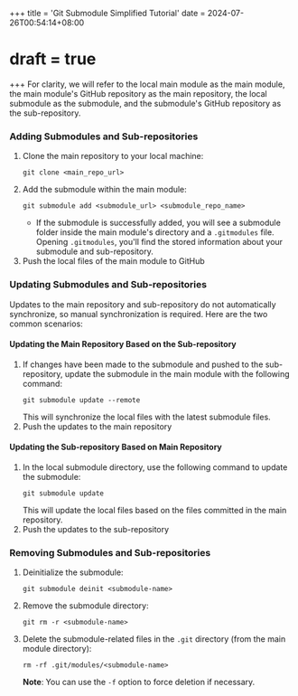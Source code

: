 +++
title = 'Git Submodule Simplified Tutorial'
date = 2024-07-26T00:54:14+08:00
# draft = true
+++
For clarity, we will refer to the local main module as the main module, the main module's GitHub repository as the main repository, the local submodule as the submodule, and the submodule's GitHub repository as the sub-repository.
### Adding Submodules and Sub-repositories
1. Clone the main repository to your local machine:
    ```
    git clone <main_repo_url>
    ```
2. Add the submodule within the main module:
    ```
    git submodule add <submodule_url> <submodule_repo_name>
    ```
    - If the submodule is successfully added, you will see a submodule folder inside the main module's directory and a `.gitmodules` file. Opening `.gitmodules`, you'll find the stored information about your submodule and sub-repository.
3. Push the local files of the main module to GitHub
### Updating Submodules and Sub-repositories
Updates to the main repository and sub-repository do not automatically synchronize, so manual synchronization is required. Here are the two common scenarios:
#### Updating the Main Repository Based on the Sub-repository
1. If changes have been made to the submodule and pushed to the sub-repository, update the submodule in the main module with the following command:
    ```
    git submodule update --remote
    ```
    This will synchronize the local files with the latest submodule files.
2. Push the updates to the main repository
#### Updating the Sub-repository Based on Main Repository
1. In the local submodule directory, use the following command to update the submodule:
    ```
    git submodule update
    ```
    This will update the local files based on the files committed in the main repository.
2. Push the updates to the sub-repository
### Removing Submodules and Sub-repositories
1. Deinitialize the submodule:
    ```
    git submodule deinit <submodule-name>
    ```
2. Remove the submodule directory:
    ```
    git rm -r <submodule-name>
    ```
3. Delete the submodule-related files in the `.git` directory (from the main module directory):
    ```
    rm -rf .git/modules/<submodule-name>
    ```
    **Note**: You can use the `-f` option to force deletion if necessary.